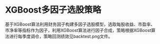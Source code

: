 # XGBoost多因子选股策略
基于XGBoost算法利用财务因子构建多因子选股模型，选取每股收益、市盈率、市净率等指标作为因子，利用XGBoost算法进行因子合成，策略根据XGBoost算法进行每季度调仓，策略回测绩效见backtest.png文件。

